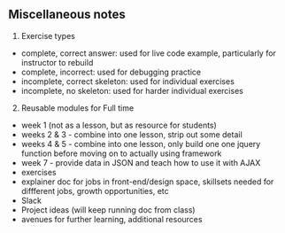 ## Miscellaneous notes

1. Exercise types

- complete, correct answer: used for live code example, particularly for instructor to rebuild
- complete, incorrect: used for debugging practice
- incomplete, correct skeleton: used for individual exercises
- incomplete, no skeleton: used for harder individual exercises

2. Reusable modules for Full time

- week 1 (not as a lesson, but as resource for students)
- weeks 2 & 3 - combine into one lesson, strip out some detail
- weeks 4 & 5 - combine into one lesson, only build one one jquery function before moving
on to actually using framework
- week 7 - provide data in JSON and teach how to use it with AJAX
- exercises
- explainer doc for jobs in front-end/design space, skillsets needed for diffferent jobs, growth opportunities, etc
- Slack
- Project ideas (will keep running doc from class)
- avenues for further learning, additional resources
